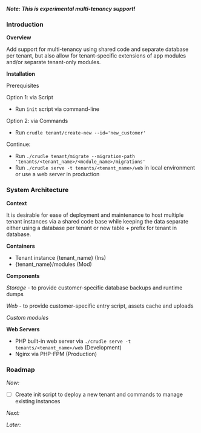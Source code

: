 **_Note: This is experimental multi-tenancy support!_**

### Introduction

**Overview**

Add support for multi-tenancy using shared code and separate database per tenant, but also allow for tenant-specific extensions of app modules and/or separate tenant-only modules.

**Installation**

Prerequisites

Option 1: via Script
- Run `init` script via command-line

Option 2: via Commands
- Run `crudle tenant/create-new --id='new_customer'`

Continue:
- Run `./crudle tenant/migrate --migration-path 'tenants/<tenant_name>/<module_name>/migrations'`
- Run `./crudle serve -t tenants/<tenant_name>/web` in local environment or use a web server in production

### System Architecture

**Context**

It is desirable for ease of deployment and maintenance to host multiple tenant instances via a shared code base while keeping the data separate either using a database per tenant or new table + prefix for tenant in database.

**Containers**
- Tenant instance {tenant_name}   (Ins)
- {tenant_name}/modules   (Mod)

**Components**

_Storage_ - to provide customer-specific database backups and runtime dumps

_Web_ - to provide customer-specific entry script, assets cache and uploads

_Custom modules_

**Web Servers**
- PHP built-in web server via `./crudle serve -t tenants/<tenant_name>/web` (Development)
- Nginx via PHP-FPM (Production)

### Roadmap
_Now:_
- [ ] Create init script to deploy a new tenant and commands to manage existing instances

_Next:_

_Later:_